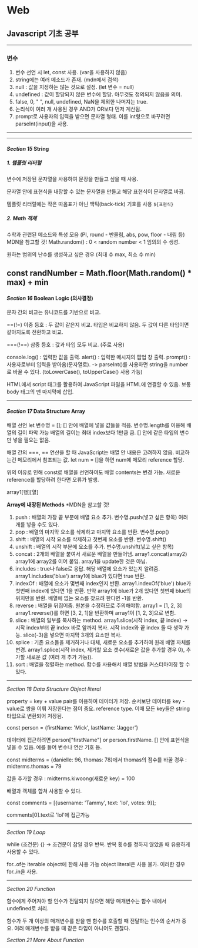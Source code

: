 # Web

## Javascript 기초 공부
---
### 변수

1. 변수 선언 시 let, const 사용. (var을 사용하지 않음)
2. string에는 여러 메소드가 존재. (mdn에서 검색)
3. null : 값을 지정하는 않는 것으로 설정. (let 변수 = null)
4. undefined : 값이 할당되지 않은 변수에 할당. 아무것도 정의되지 않음을 의미.
5. false, 0, " ", null, undefined, NaN을 제외한 나머지는 true.
6. 논리식이 여러 개 사용된 경우 AND가 OR보다 먼저 계산됨.
7. prompt로 사용자의 입력을 받으면 문자열 형태. 이를 int형으로 바꾸려면 parseInt(input)을 사용.
---
---
#### *Section 15* String

##### 1. 템플릿 리터럴

변수에 저장된 문자열을 사용하여 문장을 만들고 싶을 때 사용.

문자열 안에 표현식을 내장할 수 있는 문자열을 만들고 해당 표현식이 문자열로 바뀜.

템플릿 리터럴에는 작은 따옴표가 아닌 백틱(back-tick) 기호를 사용 `${표현식}`

##### 2. Math 객체

수학과 관련된 메소드와 특성 모음 (PI, round - 반올림, abs, pow, floor - 내림 등)  MDN을 참고할 것!
Math.random() : 0 < random number < 1 임의의 수 생성.

원하는 범위의 난수를 생성하고 싶은 경우 (최대 수 max, 최소 수 min)

const randNumber = Math.floor(Math.random() * max) + min
---
#### *Section 16* Boolean Logic (의사결정)

문자 간의 비교는 유니코드를 기반으로 비교.

==(!=) 이중 등호 : 두 값이 같은지 비교. 타입은 비교하지 않음. 두 값이 다른 타입이면 같아지도록 전환하고 비교.

===(!==) 삼중 등호 : 값과 타입 모두 비교. (주로 사용)

console.log() : 입력한 값을 출력.
alert() : 입력한 메시지의 팝업 창 출력.
prompt() : 사용자로부터 입력을 받아옴(문자열로). -> parseInt()를 사용하면 string을 number로 바꿀 수 있다. (toLowerCase(), toUpperCase() 사용 가능)

HTML에서 script 태그를 활용하여 JavaScript 파일을 HTML에 연결할 수 있음. 보통 body 태그의 맨 마지막에 삽입.

---
#### *Section 17* Data Structure Array

배열 선언 let 변수명 = []; [] 안에 배열에 넣을 값들을 적음. 변수명.length를 이용해 배열의 길이 파악 가능 배열의 길이는 최대 index보다 1만큼 큼. [] 안에 같은 타입의 변수만 넣을 필요는 없음.

배열 간의 ===, == 연산을 할 때 JavaScript는 배열 안 내용은 고려하지 않음. 비교하는건 메모리에서 참조되는 값. let num = []을 하면 num에 메모리 reference 할당.

위의 이유로 인해 const로 배열을 선언하여도 배열 contents는 변경 가능. 새로운 reference를 할당하려 한다면 오류가 발생.

array1[행][열]

**Array에 내장된 Methods**     *MDN을 참고할 것!
1. push : 배열의 가장 끝 부분에 배열 요소 추가. 변수명.push(넣고 싶은 항목) 여러 개를 넣을 수도 있다.
2. pop : 배열의 마지막 요소를 삭제하고 마지막 요소를 반환. 변수명.pop()
3. shift : 배열의 시작 요소를 삭제하고 첫번째 요소를 반환. 변수명.shift()
4. unshift : 배열의 시작 부분에 요소를 추가. 변수명.unshift(넣고 싶은 항목)
5. concat : 2개의 배열을 붙여서 새로운 배열을 만들어냄. array1.concat(array2) array1에 array2를 이어 붙임. array1을 update한 것은 아님.
6. includes : true나 false로 응답. 해당 배열에 요소가 있는지 알려줌. array1.includes('blue') array1에 blue가 있다면 true 반환.
7. indexOf : 배열에 요소가 몇번째 index인지 반환. array1.indexOf('blue') blue가 첫번째 index에 있다면 1을 반환. 만약 array1에 blue가 2개 있다면 첫번째 blue의 위치만을 반환. 배열에 없는 요소를 찾으려 한다면 -1을 반환. 
8. reverse : 배열을 뒤집어줌. 원본을 수정하므로 주의해야함. array1 = [1, 2, 3] array1.reverse()를 하면 [3, 2, 1]을 반환하며 array1이 [1, 2, 3]으로 변함.
9. slice : 배열의 일부를 복사하는 method. array1.slice(시작 index, 끝 index) -> 시작 index부터 끝 index 바로 앞까지 복사. 시작 index와 끝 index 둘 다 생략 가능. slice(-3)을 넣으면 마지막 3개의 요소만 복사.
10. splice : 기존 요소들을 제거하거나 대체, 새로운 요소를 추가하여 원래 배열 자체를 변경. array1.splice(시작 index, 제거할 요소 갯수(새로운 값을 추가할 경우 0), 추가할 새로운 값 (여러 개 추가 가능)).
11. sort : 배열을 정렬하는 method. 함수를 사용해서 배열 방법을 커스터마이징 할 수 있다.

---
*Section 18 Data Structure Object literal*

property = key + value pair를 이용하여 데이터가 저장. 순서보단 데이터를 key - value로 쌍을 이뤄 저장한다는 점이 중요. reference type. 이때 모든 key들은 string 타입으로 변환되어 저장됨.

const person = {firstName: 'Mick', lastName: 'Jagger'}

데이터에 접근하려면 person["firstName"] or person.firstName. [] 안에 표현식을 넣을 수 있음. 예를 들어 변수나 연산 기호 등.

const midterms = {danielle: 96, thomas: 78}에서 thomas의 점수를 바꿀 경우 : midterms.thomas = 79

값을 추가할 경우 : midterms.kiwoong(새로운 key) = 100

배열과 객체를 합쳐 사용할 수 있다.

const comments = [{username: 'Tammy', text: 'lol', votes: 9}];

comments[0].text로 'lol'에 접근가능

---
*Section 19 Loop*

while (조건문) {} -> 조건문이 참일 경우 반복. 반복 횟수를 정하지 않았을 때 유용하게 사용할 수 있다.

for..of는 iterable object에 한해 사용 가능 object literal은 사용 불가. 이러한 경우 for..in을 사용.

---
*Section 20 Function*

함수에게 주어져야 할 인수가 전달되지 않으면 해당 매개변수는 함수 내에서 undefined로 처리.

함수가 두 개 이상의 매개변수를 받을 땐 함수를 호출할 때 전달하는 인수의 순서가 중요. 여러 매개변수를 받을 때 같은 타입이 아니어도 괜찮다.

*Section 21 More About Function*


